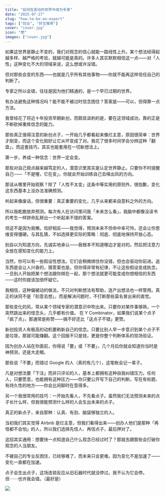 ```yaml
---
title: "如何在变动的世界中成为专家"
date: "2025-07-27"
slug: "how-to-be-an-expert"
tags: ["创业", "好文推荐"]
cover: "cover.jpg"
icon: "😎"
images: ["cover.jpg"]
---
```

如果这世界是静止不变的，我们对观念的信心就能一路线性上升。某个想法经得起越多样、越严格的考验，就越可能是真的。许多人其实默默相信这一点——对「人性」这种变化不大的领域来说，这么想或许没错。



但对那些会变的东西——也就是几乎所有其他事物——你就不能再这样信任自己的判断了。



专家之所以会错，往往是因为他们精通的，是一个早已过期的世界。



有办法避免这种情况吗？能不能不被过时信念困住？答案是——可以，但得靠一点方法。



我曾经花了将近十年投资早期新创，而颇具讽刺的是，要在这领域成功，靠的正是不断砍掉重练信念的能力。



那些真正值得注意的新创点子，一开始几乎都看起来像烂主意，原因很简单：世界才刚变，而这个变化刚好让它从坏变成了对。我花了很多时间学会分辨这种「翻盘」，而这套技巧，其实也能套用在一切新想法上。



第一步，养成一种信念：世界一定会变。



那些对自己观点越来越笃定的人，潜意识里其实是认定世界静止。只要你不时提醒自己——「不是喔，它在变」，你就会开始训练自己去嗅出风的方向。



那该从哪里开始观察？除了「人性不太变」这条中等实用的原则外，很抱歉，变化这东西基本上没办法准确预测。



听起来像废话，但很重要：真正重要的变化，几乎从来都来自意料之外的方向。



所以我乾脆放弃预测。每次有人在访问里问我「未来怎么看」，我脑中都像没读书的考生一样拼命乱掰出一个听起来不错的答案。



但这不是因为我懒。恰好相反——我觉得，预测未来不但命中率可怜，还会让你思维变得僵硬。与其乱猜，不如选择更实际的策略：彻底、彻底地保持开放心态。



别自以为知道方向，先诚实地承认——我根本不知道哪边才是对的。然后把注意力全放在感知变化的能力上。



当然，你可以有一些假设性想法。它们会稍微绑住你没错，但也会驱动你前进。追东西是会让人兴奋的，猜答案也是。但你得非常有纪律，不让这些假设变成执念。
一旦别人开始把某个想法跟你绑在一起，那个想法就更可能变成你想相信的东西——这时你就该加倍怀疑它。



我相信，这种偏被动的做法，不只对判断想法有帮助，连产出想法也一样管用。真正的诀窍不是「刻意去想」，而是解决问题时，不打断那些莫名冒出来的直觉。



那些变化的风，常从某个领域专家的潜意识中吹出来。只要你对某件事够熟，一个突然跳出来的怪念头，几乎都有价值。
在 Y Combinator，如果我们说某个点子「疯了点」，那通常是称赞——搞不好还比「这点子不错」更赞。



新创投资人有极高的动机要刷新自己的信念。只要比别人早一步意识到某个点子不是垃圾，那就可能赚翻。这个回报不只是钱，更是你整个判断体系的现场验证。



因为创办人站在你面前，你得说「要」或「不要」，几个月后你就会知道你当时是神预测，还是大走眼。



那些说「不要」而错过 Google 的人（真的有几个），这笔帐会记一辈子。



凡是对想法要「下注」而非只评论的人，基本上都拥有这种自我纠错压力。任何人，只要愿意，也能拥有这种压力——你只要公开写下自己的判断。写在有标题、有持久性的地方——你会比闲聊时在意得多。



另一个我很常用的技巧：一开始先看人，不先看点子。虽然我们无法预测未来的点子长什么样，但我很能预测什么样的人会生出未来的点子。



真正的新点子，来自那种：认真、有劲、脑袋够独立的人。



当初我们其实觉得 Airbnb 是烂主意，但我们看得出来——创办人他们是那种「再怪都不会怕」的人，所以我们选择先信人、再信点子，最后押对了。



这招其实通用：想要快一点知道自己什么观念已经过时了？那就去跟那些会打破你观念的人当朋友。



不被自己的专业反困住，已经够难了，而未来只会更难。因为变化不是加速了——变化一直都在加速。



点子会生出点子，这场连锁反应从旧石器时代就没停过。我不认为它会停。
但⋯⋯也许我会错。（最好是）




![](https://prod-files-secure.s3.us-west-2.amazonaws.com/112d0858-5090-4d34-a606-b75eb8d65fd2/46476355-9cf3-4e99-9b7a-3531bc426380/1000202064.png?X-Amz-Algorithm=AWS4-HMAC-SHA256&X-Amz-Content-Sha256=UNSIGNED-PAYLOAD&X-Amz-Credential=ASIAZI2LB466ULBSTMLM%2F20250729%2Fus-west-2%2Fs3%2Faws4_request&X-Amz-Date=20250729T074948Z&X-Amz-Expires=3600&X-Amz-Security-Token=IQoJb3JpZ2luX2VjEHcaCXVzLXdlc3QtMiJGMEQCIEWueYq%2FlROVzrMgBFnq0ObgoAXzLyxyTeTnSvcI%2BH4qAiAB%2BwhC2vjDIvqEzIID8uArY9QGHgI06jG6eEUrqSf6CSqIBAig%2F%2F%2F%2F%2F%2F%2F%2F%2F%2F8BEAAaDDYzNzQyMzE4MzgwNSIMxZpxxFW8bNF%2FKKKxKtwDQciwZiE8UpqvSozFTJlayhAdUFJLjXADXfmIKC0TUtJQet3I%2BLx6o7rGcCAhEB8%2Frru8GWETgxD07jLGuX3X5hQpl8v5dHcvg9lr824eg0nHYiG3vXYM5WZa7FSJ4rCJBGVEoC6LTv%2F8OLv03QuIRjyG%2BmCy9b1tmC9z4is30bXvQqvkDLkiGAuOeX619IqYTa0%2FwL7bUmciOinhm1sLS6i3%2FplOrllGb1tVBgliU5itdYOtWvy6%2FqsYLBMmtsvhuf8HBa%2B3DceFLHRWOtFl%2BBdjpvUrV1wkPafuqwtG1YUB64pEpvMspfykJRo5Z%2FvTasHzbnxs%2F4Zu5HVNERr4hyku6xYZWulmV3d3N9Sh%2F3tg9r41EIS8Yj%2BRx4TEXd5cxh%2BAlGFvFs64DbfdfTbOxcONGLm6AlmvKg7PQEUltx0LYdDfwWkheS1zd0LATga0Ci25us%2BgVVQ4gWHVNwLCdEcKzcGgCPkAvaHae1cx8XRD5gagPsRY7wfhKp88x3gsak8gaaAaJ7EvBWVhAhfSXsoDq7N0XxGoj2Y5RbG4IvOcUvG%2BcCQt%2BGy9%2F1qSS78iCgx10nozeiTEFmu5L97qYUt7CkRPShVC18mY92mnToYBzox4hhI3ftdV21cwj9%2BhxAY6pgHFDHZSmzqgJD4PHYW3hQ9l2kzO3RGCFtddoAz%2Fa1uXNsC1TGzs4ETXSsH8cBS7aBdwGzXWRyp7q3P7z6uSjx8%2F82X%2B6req5LunLLf9ABaxcrp42mGdVXn8rAmGXRRh3dbVvWHdAjHiTf1npUDluPGZnBWsDQVk5rk10IAKwEzzobGbp99J6y%2B1V5nKTjRN3Z6Q3liRO0P75Y5%2BeTQ4ucloNWL6t3F5&X-Amz-Signature=857831e1073cac6a4e3e53a4c5c51cfb303dc3d92a4bcdd1d260724c0d556195&X-Amz-SignedHeaders=host&x-amz-checksum-mode=ENABLED&x-id=GetObject)

